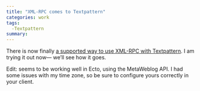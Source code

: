 ```yaml
---
title: "XML-RPC comes to Textpattern"
categories: work
tags:
  -Textpattern
summary: 
---
```

<p>There is now finally <a href="http://textpattern.com/download-rpc">a supported way to use <span class="caps">XML</span>-<span class="caps">RPC</span> with Textpattern</a>.  I am trying it out now&#8212; we&#8217;ll see how it goes.</p>

<p>Edit: seems to be working well in Ecto, using the MetaWeblog <span class="caps">API</span>.  I had some issues with my time zone, so be sure to configure yours correctly in your client.</p>
